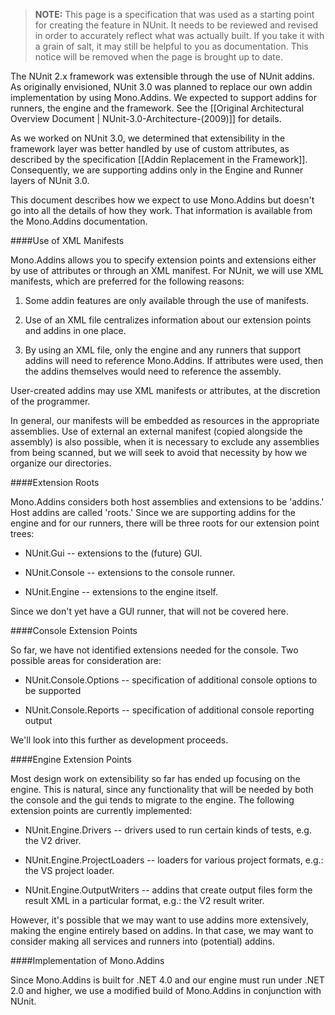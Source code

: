 > **NOTE:** This page is a specification that was used as a starting point for creating the feature in NUnit. It needs to be reviewed and revised in order to accurately reflect what was actually built. If you take it with a grain of salt, it may still be helpful to you as documentation. This notice will be removed when the page is brought up to date.

The NUnit 2.x framework was extensible through the use of NUnit addins. As originally envisioned, NUnit 3.0 was planned to replace our own addin implementation by using Mono.Addins. We expected to support addins for runners, the engine and the framework. See the [[Original Architectural Overview Document | NUnit-3.0-Architecture-(2009)]] for details.

As we worked on NUnit 3.0, we determined that extensibility in the framework layer was better handled by use of custom attributes, as described by the specification [[Addin Replacement in the Framework]]. Consequently, we are supporting addins only in the Engine and Runner layers of NUnit 3.0.

This document describes how we expect to use Mono.Addins but doesn't go into all the details of how they work. That information is available from the Mono.Addins documentation.

####Use of XML Manifests

Mono.Addins allows you to specify extension points and extensions either by use of attributes or through an XML manifest. For NUnit, we will use XML manifests, which are preferred for the following reasons:

1. Some addin features are only available through the use of manifests.

2. Use of an XML file centralizes information about our extension points and addins in one place.

3. By using an XML file, only the engine and any runners that support addins will need to reference Mono.Addins. If attributes were used, then the addins themselves would need to reference the assembly.

User-created addins may use XML manifests or attributes, at the discretion of the programmer.

In general, our manifests will be embedded as resources in the appropriate assemblies. Use of external an external manifest (copied alongside the assembly) is also possible, when it is necessary to exclude any assemblies from being scanned, but we will seek to avoid that necessity by how we organize our directories.

####Extension Roots

Mono.Addins considers both host assemblies and extensions to be 'addins.' Host addins are called 'roots.' Since we are supporting addins for the engine and for our runners, there will be three roots for our extension point trees:

  * NUnit.Gui -- extensions to the (future) GUI.

  * NUnit.Console -- extensions to the console runner.

  * NUnit.Engine -- extensions to the engine itself.

Since we don't yet have a GUI runner, that will not be covered here.

####Console Extension Points

So far, we have not identified extensions needed for the console. Two possible areas for consideration are:

  * NUnit.Console.Options -- specification of additional console options to be supported

  * NUnit.Console.Reports -- specification of additional console reporting output

We'll look into this further as development proceeds.

####Engine Extension Points

Most design work on extensibility so far has ended up focusing on the engine. This is natural, since any functionality that will be needed by both the console and the gui tends to migrate to the engine. The following extension points are currently implemented:

  * NUnit.Engine.Drivers -- drivers used to run certain kinds of tests, e.g. the V2 driver.

  * NUnit.Engine.ProjectLoaders -- loaders for various project formats, e.g.: the VS project loader.

  * NUnit.Engine.OutputWriters -- addins that create output files form the result XML in a particular format, e.g.: the V2 result writer.

However, it's possible that we may want to use addins more extensively, making the engine entirely based on addins. In that case, we may want to consider making all services and runners into (potential) addins.

####Implementation of Mono.Addins

Since Mono.Addins is built for .NET 4.0 and our engine must run under .NET 2.0 and higher, we use a modified build of Mono.Addins in conjunction with NUnit.
